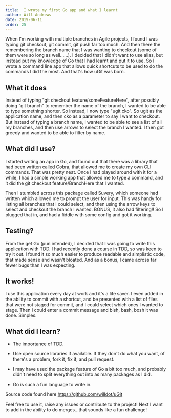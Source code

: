 ```yaml
---
title:  I wrote my first Go app and what I learnt
author: Will Andrews
date: 2019-06-11
order: 25
---
```


When I'm working with multiple branches in Agile projects, I found I was typing git checkout, git commit, git push far too much. And then there the remembering the branch name that I was wanting to checkout (some of them were so long as well......). I decided that I didn't want to use alias, but instead put my knowledge of Go that I had learnt and put it to use. So I wrote a command line app that allows quick shortcuts to be used to do the commands I did the most. And that's how uGit was born.

## What it does

Instead of typing "git checkout feature/someFeatureHere", after possibly doing "git branch" to remember the name of the branch, I wanted to be able to type something shorter. So instead, I now type "ugit cko". So ugit as the application name, and then cko as a parameter to say I want to checkout. But instead of typing a branch name, I wanted to be able to see a list of all my branches, and then use arrows to select the branch I wanted. I then got greedy and wanted to be able to filter by name.

## What did I use?

I started writing an app in Go, and found out that there was a library that had been written called Cobra, that allowed me to create my own CLI commands. That was pretty neat. Once I had played around with it for a while, I had a simple working app that allowed me to type a command, and it did the git checkout feature/BranchHere that I wanted. 

Then I stumbled across this package called Suvery, which someone had written which allowed me to prompt the user for input. This was handy for listing all branches that I could select, and then using the arrow keys to select and checkout the branch I wanted. BONUS, it also had filtering!! So I plugged that in, and had a fiddle with some config and got it working. 

## Testing?

From the get Go (pun intended), I decided that I was going to write this application with TDD. I had recently done a course in TDD, so was keen to try it out. I found it so much easier to produce readable and simplistic code, that made sense and wasn't bloated. And as a bonus, I came across far fewer bugs than I was expecting.

## It works!

I use this application every day at work and it's a life saver. I even added in the ability to commit with a shortcut, and be presented with a list of files that were not staged for commit, and I could select which ones I wanted to stage. Then I could enter a commit message and bish, bash, bosh it was done. Simples.

## What did I learn?

* The importance of TDD.

* Use open source libraries if available. If they don't do what you want, of there's a problem, fork it, fix it, and pull request.

* I may have used the package feature of Go a bit too much, and probably didn't need to split everything out into as many packages as I did.

* Go is such a fun language to write in.



Source code found here https://github.com/willdot/uGit 

Feel free to use it, raise any issues or contribute to the project! Next I want to add in the ability to do merges...that sounds like a fun challenge!